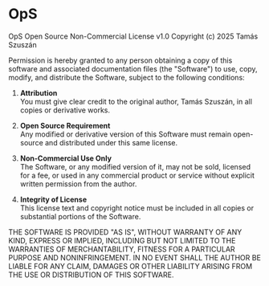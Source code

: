 # OpS
OpS Open Source Non-Commercial License v1.0
Copyright (c) 2025 Tamás Szuszán

Permission is hereby granted to any person obtaining a copy of this software
and associated documentation files (the "Software") to use, copy, modify,
and distribute the Software, subject to the following conditions:

1. **Attribution**  
   You must give clear credit to the original author, Tamás Szuszán, in all
   copies or derivative works.

2. **Open Source Requirement**  
   Any modified or derivative version of this Software must remain open-source
   and distributed under this same license.

3. **Non-Commercial Use Only**  
   The Software, or any modified version of it, may not be sold, licensed for
   a fee, or used in any commercial product or service without explicit written
   permission from the author.

4. **Integrity of License**  
   This license text and copyright notice must be included in all copies or
   substantial portions of the Software.

THE SOFTWARE IS PROVIDED "AS IS", WITHOUT WARRANTY OF ANY KIND, EXPRESS OR
IMPLIED, INCLUDING BUT NOT LIMITED TO THE WARRANTIES OF MERCHANTABILITY,
FITNESS FOR A PARTICULAR PURPOSE AND NONINFRINGEMENT.
IN NO EVENT SHALL THE AUTHOR BE LIABLE FOR ANY CLAIM, DAMAGES OR OTHER
LIABILITY ARISING FROM THE USE OR DISTRIBUTION OF THIS SOFTWARE.
